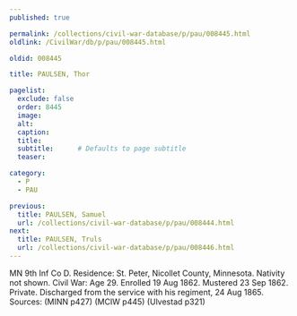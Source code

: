 ```yaml
---
published: true

permalink: /collections/civil-war-database/p/pau/008445.html
oldlink: /CivilWar/db/p/pau/008445.html

oldid: 008445

title: PAULSEN, Thor

pagelist:
  exclude: false
  order: 8445
  image: 
  alt:
  caption:
  title:
  subtitle:      # Defaults to page subtitle
  teaser:

category: 
  - P 
  - PAU

previous:
  title: PAULSEN, Samuel
  url: /collections/civil-war-database/p/pau/008444.html  
next:
  title: PAULSEN, Truls
  url: /collections/civil-war-database/p/pau/008446.html   
---
```

MN 9th Inf Co D. Residence: St. Peter, Nicollet County, Minnesota. Nativity not shown. Civil War: Age 29. Enrolled 19 Aug 1862. Mustered 23 Sep 1862. Private. Discharged from the service with his regiment, 24 Aug 1865. Sources: (MINN p427) (MCIW p445) (Ulvestad p321)